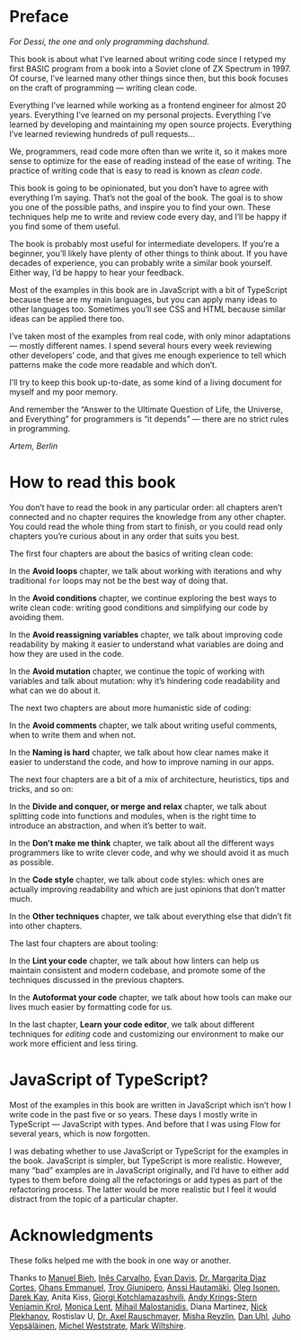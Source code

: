 # Preface

_For Dessi, the one and only programming dachshund._

This book is about what I’ve learned about writing code since I retyped my first BASIC program from a book into a Soviet clone of ZX Spectrum in 1997. Of course, I’ve learned many other things since then, but this book focuses on the craft of programming — writing clean code.

Everything I’ve learned while working as a frontend engineer for almost 20 years. Everything I’ve learned on my personal projects. Everything I’ve learned by developing and maintaining my open source projects. Everything I’ve learned reviewing hundreds of pull requests…

We, programmers, read code more often than we write it, so it makes more sense to optimize for the ease of reading instead of the ease of writing. The practice of writing code that is easy to read is known as _clean code_.

This book is going to be opinionated, but you don’t have to agree with everything I’m saying. That’s not the goal of the book. The goal is to show you one of the possible paths, and inspire you to find your own. These techniques help me to write and review code every day, and I’ll be happy if you find some of them useful.

The book is probably most useful for intermediate developers. If you’re a beginner, you’ll likely have plenty of other things to think about. If you have decades of experience, you can probably write a similar book yourself. Either way, I’d be happy to hear your feedback.

Most of the examples in this book are in JavaScript with a bit of TypeScript because these are my main languages, but you can apply many ideas to other languages too. Sometimes you’ll see CSS and HTML because similar ideas can be applied there too.

I’ve taken most of the examples from real code, with only minor adaptations — mostly different names. I spend several hours every week reviewing other developers’ code, and that gives me enough experience to tell which patterns make the code more readable and which don’t.

I’ll try to keep this book up-to-date, as some kind of a living document for myself and my poor memory.

And remember the “Answer to the Ultimate Question of Life, the Universe, and Everything” for programmers is “it depends” — there are no strict rules in programming.

_Artem, Berlin_

# How to read this book

You don’t have to read the book in any particular order: all chapters aren’t connected and no chapter requires the knowledge from any other chapter. You could read the whole thing from start to finish, or you could read only chapters you’re curious about in any order that suits you best.

The first four chapters are about the basics of writing clean code:

In the **Avoid loops** chapter, we talk about working with iterations and why traditional `for` loops may not be the best way of doing that.

In the **Avoid conditions** chapter, we continue exploring the best ways to write clean code: writing good conditions and simplifying our code by avoiding them.

In the **Avoid reassigning variables** chapter, we talk about improving code readability by making it easier to understand what variables are doing and how they are used in the code.

In the **Avoid mutation** chapter, we continue the topic of working with variables and talk about mutation: why it’s hindering code readability and what can we do about it.

The next two chapters are about more humanistic side of coding:

In the **Avoid comments** chapter, we talk about writing useful comments, when to write them and when not.

In the **Naming is hard** chapter, we talk about how clear names make it easier to understand the code, and how to improve naming in our apps.

The next four chapters are a bit of a mix of architecture, heuristics, tips and tricks, and so on:

In the **Divide and conquer, or merge and relax** chapter, we talk about splitting code into functions and modules, when is the right time to introduce an abstraction, and when it’s better to wait.

In the **Don’t make me think** chapter, we talk about all the different ways programmers like to write clever code, and why we should avoid it as much as possible.

In the **Code style** chapter, we talk about code styles: which ones are actually improving readability and which are just opinions that don’t matter much.

In the **Other techniques** chapter, we talk about everything else that didn’t fit into other chapters.

The last four chapters are about tooling:

In the **Lint your code** chapter, we talk about how linters can help us maintain consistent and modern codebase, and promote some of the techniques discussed in the previous chapters.

In the **Autoformat your code** chapter, we talk about how tools can make our lives much easier by formatting code for us.

In the last chapter, **Learn your code editor**, we talk about different techniques for _editing_ code and customizing our environment to make our work more efficient and less tiring.

# JavaScript of TypeScript?

Most of the examples in this book are written in JavaScript which isn’t how I write code in the past five or so years. These days I mostly write in TypeScript — JavaScript with types. And before that I was using Flow for several years, which is now forgotten.

I was debating whether to use JavaScript or TypeScript for the examples in the book. JavaScript is simpler, but TypeScript is more realistic. However, many “bad” examples are in JavaScript originally, and I’d have to either add types to them before doing all the refactorings or add types as part of the refactoring process. The latter would be more realistic but I feel it would distract from the topic of a particular chapter.

# Acknowledgments

These folks helped me with the book in one way or another.

<!-- cspell:disable -->

Thanks to [Manuel Bieh](https://twitter.com/ManuelBieh), [Inês Carvalho](https://imcarvalho.github.io/), [Evan Davis](https://github.com/evandavis), [Dr. Margarita Diaz Cortes](https://drtaco.net), [Ohans Emmanuel](https://www.ohansemmanuel.com/), [Troy Giunipero](https://github.com/giuniperoo), [Anssi Hautamäki](https://github.com/kosminen), [Oleg Isonen](https://twitter.com/oleg008), [Darek Kay](https://darekkay.com/), Anita Kiss, [Giorgi Kotchlamazashvili](https://github.com/hertzg), [Andy Krings-Stern](https://github.com/ankri) [Veniamin Krol](https://vkrol.dev/), [Monica Lent](https://monicalent.com/), [Mihail Malostanidis](https://twitter.com/qm3ster), Diana Martinez, [Nick Plekhanov](https://nikkhan.com), Rostislav U, [Dr. Axel Rauschmayer](https://dr-axel.de/), [Misha Reyzlin](https://mishareyzlin.com), [Dan Uhl](https://github.com/danieluhl), [Juho Vepsäläinen](https://survivejs.com/), [Michel Weststrate](https://twitter.com/mweststrate), [Mark Wiltshire](https://github.com/mwiltshire).

<!-- cspell:enable -->
